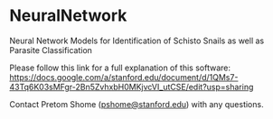 # NeuralNetwork
Neural Network Models for Identification of Schisto Snails as well as Parasite Classification

Please follow this link for a full explanation of this software:
https://docs.google.com/a/stanford.edu/document/d/1QMs7-43Tq6K03sMFgr-2Bn5ZvhxbH0MKjvcVI_utCSE/edit?usp=sharing

Contact Pretom Shome (pshome@stanford.edu) with any questions.
